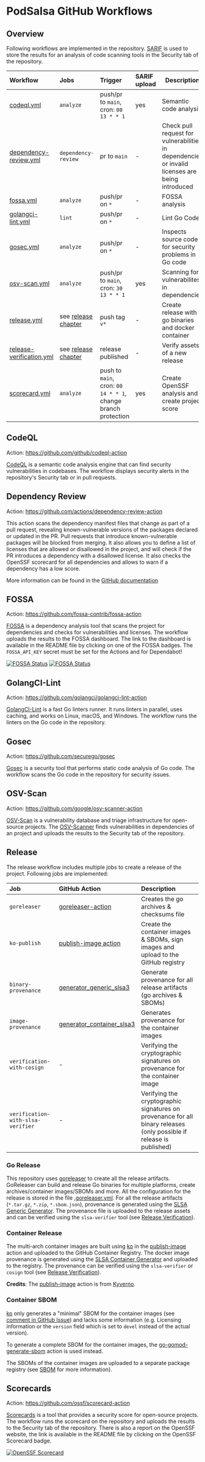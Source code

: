 # PodSalsa GitHub Workflows

## Overview

Following workflows are implemented in the repository.
[SARIF](https://docs.github.com/en/code-security/code-scanning/integrating-with-code-scanning/sarif-support-for-code-scanning) is used to store the results for an analysis of code scanning tools in the Security tab of the repository.

| Workflow                                               | Jobs                            | Trigger                                                       | SARIF upload | Description                                                                                     |
| :----------------------------------------------------- | :------------------------------ | :------------------------------------------------------------ | :----------- | ----------------------------------------------------------------------------------------------- |
| [codeql.yml](./codeql.yml)                             | `analyze`                       | push/pr to `main`, cron: `00 13 * * 1`                        | yes          | Semantic code analysis                                                                          |
| [dependency-review.yml](./dependency-review.yml)       | `dependency-review`             | pr to `main`                                                  | -            | Check pull request for vulnerabilities in dependencies or invalid licenses are being introduced |
| [fossa.yml](./fossa.yml)                               | `analyze`                       | push/pr on `*`                                                | -            | FOSSA analysis                                                                                  |
| [golangci-lint.yml](./golangci-lint.yml)               | `lint`                          | push/pr on `*`                                                | -            | Lint Go Code                                                                                    |
| [gosec.yml](./gosec.yml)                               | `analyze`                       | push/pr on `*`                                                | -            | Inspects source code for security problems in Go code                                           |
| [osv-scan.yml](./osv-scan.yml)                         | `analyze`                       | push/pr to `main`, cron: `30 13 * * 1`                        | yes          | Scanning for vulnerabilites in dependencies                                                     |
| [release.yml](./release.yml)                           | see [release chapter](#release) | push tag `v*`                                                 | -            | Create release with go binaries and docker container                                            |
| [release-verification.yml](./release-verification.yml) | see [release chapter](#release) | release published                                             | -            | Verify assets of a new release                                                                  |
| [scorecard.yml](./scorecard.yml)                       | `analyze`                       | push to `main`, cron: `00 14 * * 1`, change branch protection | yes          | Create OpenSSF analysis and create project score                                                |

## CodeQL

Action: https://github.com/github/codeql-action

[CodeQL](https://codeql.github.com/) is a semantic code analysis engine that can find security vulnerabilities in codebases. The workflow displays security alerts in the repository's Security tab or in pull requests.

## Dependency Review

Action: https://github.com/actions/dependency-review-action

This action scans the dependency manifest files that change as part of a pull request, revealing known-vulnerable versions of the packages declared or updated in the PR. Pull requests that introduce known-vulnerable packages will be blocked from merging.
It also allows you to define a list of licenses that are allowed or disallowed in the project, and will check if the PR introduces a dependency with a disallowed license.
It also checks the OpenSSF scorecard for all dependencies and allows to warn if a dependency has a low score.

More information can be found in the [GitHub documentation](https://docs.github.com/en/code-security/supply-chain-security/understanding-your-software-supply-chain/about-dependency-review)

## FOSSA

Action: https://github.com/fossa-contrib/fossa-action

[FOSSA](https://fossa.com/) is a dependency analysis tool that scans the project for dependencies and checks for vulnerabilities and licenses. The workflow uploads the results to the FOSSA dashboard. The link to the dashboard is available in the README file by clicking on one of the FOSSA badges.
The `FOSSA_API_KEY` secret must be set for the Actions and for Dependabot!

[![FOSSA Status](https://app.fossa.com/api/projects/custom%2B44203%2Fgithub.com%2Fjanfuhrer%2Fpodsalsa.svg?type=shield&issueType=license)](https://app.fossa.com/projects/custom%2B44203%2Fgithub.com%2Fjanfuhrer%2Fpodsalsa?ref=badge_shield&issueType=license) [![FOSSA Status](https://app.fossa.com/api/projects/custom%2B44203%2Fgithub.com%2Fjanfuhrer%2Fpodsalsa.svg?type=shield&issueType=security)](https://app.fossa.com/projects/custom%2B44203%2Fgithub.com%2Fjanfuhrer%2Fpodsalsa?ref=badge_shield&issueType=security)

## GolangCI-Lint

Action: https://github.com/golangci/golangci-lint-action

[GolangCI-Lint](https://golangci-lint.run/) is a fast Go linters runner. It runs linters in parallel, uses caching, and works on Linux, macOS, and Windows. The workflow runs the linters on the Go code in the repository.

## Gosec

Action: https://github.com/securego/gosec

[Gosec](https://securego.io/) is a security tool that performs static code analysis of Go code. The workflow scans the Go code in the repository for security issues.

## OSV-Scan

Action: https://github.com/google/osv-scanner-action

[OSV-Scan](https://osv.dev/) is a vulnerability database and triage infrastructure for open-source projects. The [OSV-Scanner](https://google.github.io/osv-scanner/) finds vulnerabilities in dependencies of an project and uploads the results to the Security tab of the repository.

## Release

The release workflow includes multiple jobs to create a release of the project. Following jobs are implemented:

| Job                               | GitHub Action                                                                                                                    | Description                                                                                                          |
| :-------------------------------- | :------------------------------------------------------------------------------------------------------------------------------- | :------------------------------------------------------------------------------------------------------------------- |
| `goreleaser`                      | [goreleaser-action](https://github.com/goreleaser/goreleaser-action)                                                             | Creates the go archives & checksums file                                                                             |
| `ko-publish`                      | [publish-image action](../actions/publish-image/action.yaml)                                                                     | Create the container images & SBOMs, sign images and upload to the GitHub registry                                   |
| `binary-provenance`               | [generator_generic_slsa3](https://github.com/slsa-framework/slsa-github-generator/blob/main/internal/builders/generic/README.md) | Generate provenance for all release artifacts (go archives & SBOMs)                                                  |
| `image-provenance`                | [generator_container_slsa3](https://github.com/slsa-framework/slsa-github-generator/tree/main/internal/builders/container)       | Generates provenance for the container images                                                                        |
| `verification-with-cosign`        | -                                                                                                                                | Verifying the cryptographic signatures on provenance for the container image                                         |
| `verification-with-slsa-verifier` | -                                                                                                                                | Verifying the cryptographic signatures on provenance for all binary releases (only possible if release is published) |

### Go Release

This repository uses [goreleaser](https://goreleaser.com/) to create all the release artifacts. GoReleaser can build and release Go binaries for multiple platforms, create archives/container images/SBOMs and more. All the configuration for the release is stored in the file [.goreleaser.yml](./../../.goreleaser.yml).
For all the release artifacts (`*.tar.gz`, `*.zip`, `*.sbom.json`), provenance is generated using the [SLSA Generic Generator](https://github.com/slsa-framework/slsa-github-generator/blob/main/internal/builders/generic/README.md). The provenance file is uploaded to the release assets and can be verified using the `slsa-verifier` tool (see [Release Verification](./../../SECURITY.md#release-verification)).

### Container Release

The multi-arch container images are built using [ko](https://ko.build/) in the [publish-image](../actions/publish-image/action.yaml) action and uploaded to the GitHub Container Registry. The docker image provenance is generated using the [SLSA Container Generator](https://github.com/slsa-framework/slsa-github-generator/tree/main/internal/builders/container) and uploaded to the registry. The provenance can be verified using the `slsa-verifier` or `cosign` tool (see [Release Verification](./../../SECURITY.md#release-verification)).

**Credits**: The [publish-image](../actions/publish-image/action.yaml) action is from [Kyverno](https://github.com/kyverno/kyverno).

### Container SBOM

[ko](https://ko.build/features/sboms/) only generates a "minimal" SBOM for the container images (see [comment in GitHub Issue](https://github.com/ko-build/ko/pull/587#issuecomment-1034926085)) and lacks some information (e.g. Licensing information or the `version` field which is set to `devel` instead of the actual version).

To generate a complete SBOM for the container images, the [go-gomod-generate-sbom](https://github.com/CycloneDX/gh-gomod-generate-sbom) action is used instead.

The SBOMs of the container images are uploaded to a separate package registry (see [SBOM](./../../SECURITY.md#sbom) for more information).

## Scorecards

Action: https://github.com/ossf/scorecard-action

[Scorecards](https://github.com/ossf/scorecard) is a tool that provides a security score for open-source projects. The workflow runs the scorecard on the repository and uploads the results to the Security tab of the repository. There is also a report on the OpenSSF website, the link is available in the README file by clicking on the OpenSSF Scorecard badge.

[![OpenSSF Scorecard](https://api.securityscorecards.dev/projects/github.com/janfuhrer/podsalsa/badge)](https://securityscorecards.dev/viewer/?uri=github.com/janfuhrer/podsalsa)
